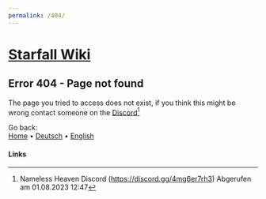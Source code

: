 ```yaml
---
permalink: /404/
---
```


# [<t>Starfall Wiki](/)

## <r>Error 404</r> - Page not found

The page you tried to access does not exist, if you think this might be wrong contact someone on the [<o>Discord](https://discord.gg/4mg6er7rh3)[^1]

Go back:<br>
[<e>Home](/) &#8226; [<e>Deutsch](/de_de/) &#8226; [<m>English](#)

#### Links
[^1]: Nameless Heaven Discord (https://discord.gg/4mg6er7rh3) Abgerufen am 01.08.2023 12:47
